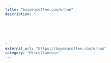 ```yaml
---
title: "buymeacoffee.com/orhun"
description: "






"
external_url: "https://buymeacoffee.com/orhun"
category: "Miscellaneous"
---
```

